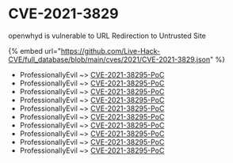 # CVE-2021-3829

openwhyd is vulnerable to URL Redirection to Untrusted Site

{% embed url="https://github.com/Live-Hack-CVE/full_database/blob/main/cves/2021/CVE-2021-3829.json" %}


* ProfessionallyEvil ~> [CVE-2021-38295-PoC](https://www.alice-snow.ru/2021/database/cve-2021-3829/cve-2021-38295-poc-professionallyevil)
* ProfessionallyEvil ~> [CVE-2021-38295-PoC](https://www.alice-snow.ru/2021/database/cve-2021-3829/cve-2021-38295-poc-professionallyevil)
* ProfessionallyEvil ~> [CVE-2021-38295-PoC](https://www.alice-snow.ru/2021/database/cve-2021-3829/cve-2021-38295-poc-professionallyevil)
* ProfessionallyEvil ~> [CVE-2021-38295-PoC](https://www.alice-snow.ru/2021/database/cve-2021-3829/cve-2021-38295-poc-professionallyevil)
* ProfessionallyEvil ~> [CVE-2021-38295-PoC](https://www.alice-snow.ru/2021/database/cve-2021-3829/cve-2021-38295-poc-professionallyevil)
* ProfessionallyEvil ~> [CVE-2021-38295-PoC](https://www.alice-snow.ru/2021/database/cve-2021-3829/cve-2021-38295-poc-professionallyevil)
* ProfessionallyEvil ~> [CVE-2021-38295-PoC](https://www.alice-snow.ru/2021/database/cve-2021-3829/cve-2021-38295-poc-professionallyevil)
* ProfessionallyEvil ~> [CVE-2021-38295-PoC](https://www.alice-snow.ru/2021/database/cve-2021-3829/cve-2021-38295-poc-professionallyevil)
* ProfessionallyEvil ~> [CVE-2021-38295-PoC](https://www.alice-snow.ru/2021/database/cve-2021-3829/cve-2021-38295-poc-professionallyevil)
* ProfessionallyEvil ~> [CVE-2021-38295-PoC](https://www.alice-snow.ru/2021/database/cve-2021-3829/cve-2021-38295-poc-professionallyevil)